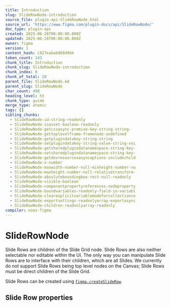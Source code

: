 ```yaml
---
title: Introduction
slug: SlideRowNode-introduction
source_file: plugin-api-SlideRowNode.html
source_url: 'https://www.figma.com/plugin-docs/api/SlideRowNode/'
doc_type: plugin-api
created: 2025-06-26T00:00:00.000Z
updated: 2025-06-26T00:00:00.000Z
owner: figma
version: 1
content_hash: c827eabab989d994
token_count: 143
chunk_title: Introduction
chunk_slug: SlideRowNode-introduction
chunk_index: 0
chunk_of_total: 20
parent_file: SlideRowNode.md
parent_slug: SlideRowNode
char_count: 498
heading_level: h3
chunk_type: guide
merge_type: atomic
tags: []
sibling_chunks:
  - SlideRowNode-id-string-readonly
  - SlideRowNode-isasset-boolean-readonly
  - SlideRowNode-getcssasync-promise-key-string-string-
  - SlideRowNode-gettoplevelframe-framenode-undefined
  - SlideRowNode-getplugindatakey-string-string
  - SlideRowNode-setplugindatakey-string-value-string-voi
  - SlideRowNode-getsharedplugindatanamespace-string-key-
  - SlideRowNode-setsharedplugindatanamespace-string-key-
  - SlideRowNode-getdevresourcesasyncoptions-includechild
  - SlideRowNode-x-number
  - SlideRowNode-maxwidth-number-null-minheight-number-nu
  - SlideRowNode-maxheight-number-null-relativetransform-
  - SlideRowNode-absoluteboundingbox-rect-null-readonly
  - SlideRowNode-visible-boolean
  - SlideRowNode-componentpropertyreferences-nodeproperty
  - SlideRowNode-boundvariables-readonly-field-in-variabl
  - SlideRowNode-clearexplicitvariablemodeforcollectionco
  - SlideRowNode-exportsettings-readonlyarray-exportasync
  - SlideRowNode-children-readonlyarray-readonly
compiler: noos-figma
---
```


# SlideRowNode

Slide Rows are children of the Slide Grid node.
Slide Rows are also neither selectable nor editable within the UI.
The only way you can manipulate Slide Rows are to interface with their children, which are all Slides.
We currently do not support Slide Rows being top level nodes on the Canvas; Slide Rows must be direct children of the Slide Grid.

Slide Rows can be created using [`figma.createSlideRow`](/plugin-docs/api/properties/figma-createsliderow/).

## Slide Row properties
